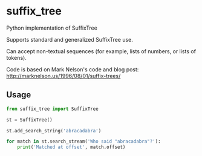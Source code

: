 # suffix_tree

Python implementation of SuffixTree

Supports standard and generalized SuffixTree use.

Can accept non-textual sequences (for example, lists of numbers, or lists of tokens).

Code is based on Mark Nelson's code and blog post: http://marknelson.us/1996/08/01/suffix-trees/

## Usage

```python
from suffix_tree import SuffixTree

st = SuffixTree()

st.add_search_string('abracadabra')

for match in st.search_stream('Who said "abracadabra"?'):
	print('Matched at offset', match.offset)

```


